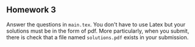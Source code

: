 ## Homework 3

Answer the questions in `main.tex`. You don't have to use Latex but your solutions must be in the form of pdf. 
More particularly, when you submit, there is check that a file named `solutions.pdf` exists in your 
submission. 

